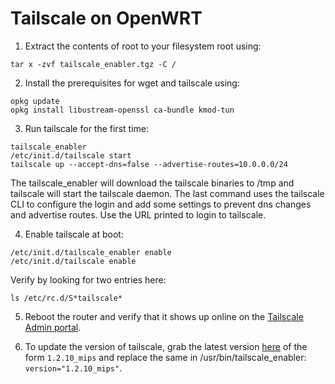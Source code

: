 # Tailscale on OpenWRT

1. Extract the contents of root to your filesystem root using:
```
tar x -zvf tailscale_enabler.tgz -C /
```

2. Install the prerequisites for wget and tailscale using:
```
opkg update
opkg install libustream-openssl ca-bundle kmod-tun
```

3. Run tailscale for the first time:
```
tailscale_enabler
/etc/init.d/tailscale start
tailscale up --accept-dns=false --advertise-routes=10.0.0.0/24
```

The tailscale_enabler will download the tailscale binaries to /tmp and tailscale will start the tailscale daemon. 
The last command uses the tailscale CLI to configure the login and add some settings to prevent dns changes and advertise routes. Use the URL printed to login to tailscale.

4. Enable tailscale at boot:
```
/etc/init.d/tailscale_enabler enable
/etc/init.d/tailscale enable
```

Verify by looking for two entries here:
```
ls /etc/rc.d/S*tailscale*
```

5. Reboot the router and verify that it shows up online on the [Tailscale Admin portal](https://login.tailscale.com/admin/machines).

6. To update the version of tailscale, grab the latest version [here](https://pkgs.tailscale.com/stable/#static) of the form `1.2.10_mips` and replace the same in /usr/bin/tailscale_enabler: `version="1.2.10_mips"`.
